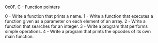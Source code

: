 0x0F. C - Function pointers

0 - Write a function that prints a name.
1 - Write a function that executes a function given as a parameter on each element of an array.
2 - Write a function that searches for an integer.
3 - Write a program that performs simple operations.
4 - Write a program that prints the opcodes of its own main function.
